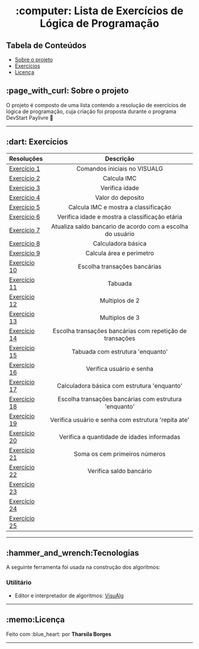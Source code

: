 <h1 align="center">:computer: Lista de Exercícios de Lógica de Programação</h1>
 
<h2>Tabela de Conteúdos</h2>
 <ul>
  <li><a href="#sobre-o-projeto">Sobre o projeto</a></li>
  <li><a href="#exercicios">Exercícios</a></li>
  <li><a href="#licença">Licença</a></li>
 </ul>
  
<h2 id="sobre-o-projeto">:page_with_curl: Sobre o projeto</h2>
<p>O projeto é composto de uma lista contendo a resolução de exercícios de lógica de programação, cuja criação foi proposta durante o programa DevStart Paylivre 🚀<p>
<hr>


<h2 id="exercicios">:dart: Exercícios</h2>

| Resoluções     | Descrição                           |
| :---------- | :----------------------------------: |
| [Exercício 1](./algoritmos/exercicio1.alg) | Comandos iniciais no VISUALG |
| [Exercício 2](./algoritmos/exercicio2.alg) | Calcula IMC |
| [Exercício 3](./algoritmos/exercicio3.alg) | Verifica idade |
| [Exercício 4](./algoritmos/exercicio4.alg) | Valor do deposito|
| [Exercício 5](./algoritmos/exercicio5.alg) | Calcula IMC e mostra a classificação |
| [Exercício 6](./algoritmos/exercicio6.alg) | Verifica idade e mostra a classificação etária |
| [Exercício 7](./algoritmos/exercicio7.alg) | Atualiza saldo bancario de acordo com a escolha do usuário |
| [Exercício 8](./algoritmos/exercicio8.alg) | Calculadora básica |
| [Exercício 9](./algoritmos/exercicio9.alg) | Calcula área e perimetro |
| [Exercício 10](./algoritmos/exercicio10.alg) | Escolha transações bancárias |
| [Exercício 11](./algoritmos/exercicio11.alg) | Tabuada |
| [Exercício 12](./algoritmos/exercicio12.alg) | Multiplos de 2 |
| [Exercício 13](./algoritmos/exercicio13.alg) | Multiplos de 3 |
| [Exercício 14](./algoritmos/exercicio14.alg) | Escolha transações bancárias com repetição de transações |
| [Exercício 15](./algoritmos/exercicio15.alg) | Tabuada com estrutura 'enquanto' |
| [Exercício 16](./algoritmos/exercicio16.alg) | Verifica usuário e senha|
| [Exercício 17](./algoritmos/exercicio17.alg) | Calculadora básica com estrutura 'enquanto' |
| [Exercício 18](./algoritmos/exercicio18.alg) | Escolha transações bancárias com estrutura 'enquanto' |
| [Exercício 19](./algoritmos/exercicio19.alg) | Verifica usuário e senha com estrutura 'repita ate' |
| [Exercício 20](./algoritmos/exercicio20.alg) | Verifica a quantidade de idades informadas |
| [Exercício 21](./algoritmos/exercicio21.alg) | Soma os cem primeiros números |
| [Exercício 22](./algoritmos/exercicio22.alg) | Verifica saldo bancário |
| [Exercício 23](./algoritmos/exercicio23.alg) | |
| [Exercício 24](./algoritmos/exercicio24.alg) | |
| [Exercício 25](./algoritmos/exercicio25.alg) | |

<hr>

<h2 id="tecnologias">:hammer_and_wrench:Tecnologias</h2>
<p>A seguinte ferramenta foi usada na construção dos algoritmos:</p>
 
<h3>Utilitário</h3>
<ul>
 <li><p> Editor e interpretador de algoritmos: <a href="https://visualg3.com.br/">VisuAlg</a></p>
</ul>

<hr>
  

<h2 id="licença">:memo:Licença</h2>
<p> Feito com :blue_heart: por <strong>Tharsila Borges</strong></p>

<hr>
